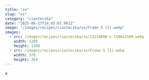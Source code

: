 ```yaml
---
title: "xx"
slug: "xx"
category: "ciasteczka"
date: "2025-06-17T14:45:07.961Z"
image: "/images/recipes/ciasteczka/xx/Frame 5 (1).webp"
images:
  - src: /images/recipes/ciasteczka/xx/12210698-v-1500x1500.webp
    width: 1200
    height: 1200
  - src: /images/recipes/ciasteczka/xx/Frame 5 (1).webp
    width: 370
    height: 364
---
```


x
